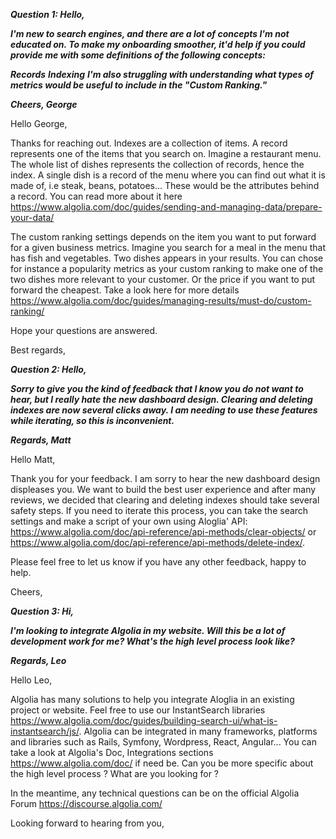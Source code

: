 **_Question 1: Hello,_**

**_I'm new to search engines, and there are a lot of concepts I'm not educated on. To make my onboarding smoother, it'd help if you could provide me with some definitions of the following concepts:_**

**_Records_**
**_Indexing_**
**_I'm also struggling with understanding what types of metrics would be useful to include in the "Custom Ranking."_**

**_Cheers, George_**

Hello George, 

Thanks for reaching out. Indexes are a collection of items. A record represents one of the items that you search on.
Imagine a restaurant menu. The whole list of dishes represents the collection of records, hence the index. A single dish is a record of the menu where you can find out what it is made of, i.e steak, beans, potatoes... These would be the attributes behind a record.
You can read more about it here https://www.algolia.com/doc/guides/sending-and-managing-data/prepare-your-data/

The custom ranking settings depends on the item you want to put forward for a given business metrics. Imagine you search for a meal in the menu that has fish and vegetables. Two dishes appears in your results. You can chose for instance a popularity metrics as your custom ranking to make one of the two dishes more relevant to your customer. Or the price if you want to put forward the cheapest.
Take a look here for more details https://www.algolia.com/doc/guides/managing-results/must-do/custom-ranking/

Hope your questions are answered.

Best regards,

**_Question 2: Hello,_**

**_Sorry to give you the kind of feedback that I know you do not want to hear, but I really hate the new dashboard design. Clearing and deleting indexes are now several clicks away. I am needing to use these features while iterating, so this is inconvenient._**

**_Regards, Matt_**

Hello Matt, 

Thank you for your feedback. I am sorry to hear the new dashboard design displeases you. We want to build the best user experience and after many reviews, we decided that clearing and deleting indexes should take several safety steps.
If you need to iterate this process, you can take the search settings and make a script of your own using Aloglia' API: https://www.algolia.com/doc/api-reference/api-methods/clear-objects/ or https://www.algolia.com/doc/api-reference/api-methods/delete-index/.

Please feel free to let us know if you have any other feedback, happy to help.

Cheers,

**_Question 3: Hi,_**

**_I'm looking to integrate Algolia in my website. Will this be a lot of development work for me? What's the high level process look like?_**

**_Regards, Leo_**

Hello Leo, 

Algolia has many solutions to help you integrate Aloglia in an existing project or website. Feel free to use our InstantSearch libraries https://www.algolia.com/doc/guides/building-search-ui/what-is-instantsearch/js/. Algolia can be integrated in many frameworks, platforms and libraries such as Rails, Symfony, Wordpress, React, Angular... 
You can take a look at Algolia's Doc, Integrations sections https://www.algolia.com/doc/ if need be.
Can you be more specific about the high level process ? What are you looking for ?

In the meantime, any technical questions can be on the official Algolia Forum https://discourse.algolia.com/

Looking forward to hearing from you, 
